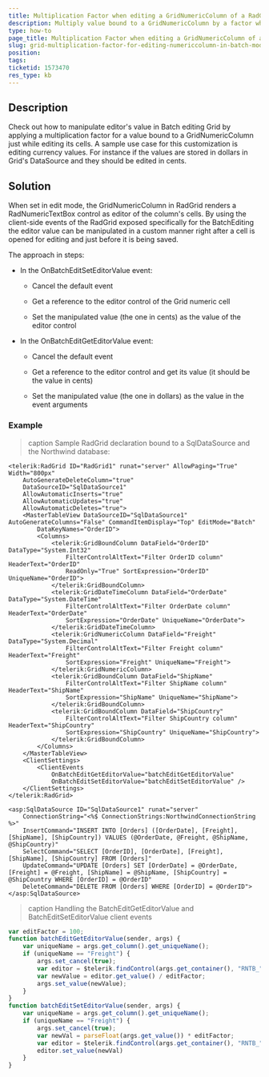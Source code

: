 ```yaml
---
title: Multiplication Factor when editing a GridNumericColumn of a RadGrid in Batch Editing mode
description: Multiply value bound to a GridNumericColumn by a factor while editing it and divide it by the factor after editing is done.
type: how-to
page_title: Multiplication Factor when editing a GridNumericColumn of a RadGrid in Batch Editing mode
slug: grid-multiplication-factor-for-editing-numericcolumn-in-batch-mode
position: 
tags: 
ticketid: 1573470
res_type: kb
---
```


## Description

Check out how to manipulate editor's value in Batch editing Grid by applying a multiplication factor for a value bound to a GridNumericColumn just while editing its cells. A sample use case for this customization is editing currency values. For instance if the values are stored in dollars in Grid's DataSource and they should be edited in cents.

## Solution

When set in edit mode, the GridNumericColumn in RadGrid renders a RadNumericTextBox control as editor of the column's cells. By using the client-side events of the RadGrid exposed specifically for the BatchEditing the editor value can be manipulated in a custom manner right after a cell is opened for editing and just before it is being saved.

The approach in steps:

 * In the OnBatchEditSetEditorValue event:
	
	* Cancel the default event
	
	* Get a reference to the editor control of the Grid numeric cell
	
	* Set the manipulated value (the one in cents) as the value of the editor control
 
 * In the OnBatchEditGetEditorValue event:
	
	* Cancel the default event

	* Get a reference to the editor control and get its value (it should be the value in cents)

	* Set the manipulated value (the one in dollars) as the value in the event arguments

### Example

>caption Sample RadGrid declaration bound to a SqlDataSource and the Northwind database:

````ASPX
<telerik:RadGrid ID="RadGrid1" runat="server" AllowPaging="True" Width="800px"
    AutoGenerateDeleteColumn="true"
    DataSourceID="SqlDataSource1"
    AllowAutomaticInserts="true"
    AllowAutomaticUpdates="true"
    AllowAutomaticDeletes="true">
    <MasterTableView DataSourceID="SqlDataSource1" AutoGenerateColumns="False" CommandItemDisplay="Top" EditMode="Batch"
        DataKeyNames="OrderID">
        <Columns>
            <telerik:GridBoundColumn DataField="OrderID" DataType="System.Int32"
                FilterControlAltText="Filter OrderID column" HeaderText="OrderID"
                ReadOnly="True" SortExpression="OrderID" UniqueName="OrderID">
            </telerik:GridBoundColumn>
            <telerik:GridDateTimeColumn DataField="OrderDate" DataType="System.DateTime"
                FilterControlAltText="Filter OrderDate column" HeaderText="OrderDate"
                SortExpression="OrderDate" UniqueName="OrderDate">
            </telerik:GridDateTimeColumn>
            <telerik:GridNumericColumn DataField="Freight" DataType="System.Decimal"
                FilterControlAltText="Filter Freight column" HeaderText="Freight"
                SortExpression="Freight" UniqueName="Freight">
            </telerik:GridNumericColumn>
            <telerik:GridBoundColumn DataField="ShipName"
                FilterControlAltText="Filter ShipName column" HeaderText="ShipName"
                SortExpression="ShipName" UniqueName="ShipName">
            </telerik:GridBoundColumn>
            <telerik:GridBoundColumn DataField="ShipCountry"
                FilterControlAltText="Filter ShipCountry column" HeaderText="ShipCountry"
                SortExpression="ShipCountry" UniqueName="ShipCountry">
            </telerik:GridBoundColumn>
        </Columns>
    </MasterTableView>
    <ClientSettings>
        <ClientEvents
            OnBatchEditGetEditorValue="batchEditGetEditorValue"
            OnBatchEditSetEditorValue="batchEditSetEditorValue" />
    </ClientSettings>
</telerik:RadGrid>

<asp:SqlDataSource ID="SqlDataSource1" runat="server"
    ConnectionString="<%$ ConnectionStrings:NorthwindConnectionString %>"
    InsertCommand="INSERT INTO [Orders] ([OrderDate], [Freight], [ShipName], [ShipCountry]) VALUES (@OrderDate, @Freight, @ShipName, @ShipCountry)"
    SelectCommand="SELECT [OrderID], [OrderDate], [Freight], [ShipName], [ShipCountry] FROM [Orders]"
    UpdateCommand="UPDATE [Orders] SET [OrderDate] = @OrderDate, [Freight] = @Freight, [ShipName] = @ShipName, [ShipCountry] = @ShipCountry WHERE [OrderID] = @OrderID"
    DeleteCommand="DELETE FROM [Orders] WHERE [OrderID] = @OrderID"></asp:SqlDataSource>
````

>caption Handling the BatchEditGetEditorValue and BatchEditSetEditorValue client events

````JavaScript
var editFactor = 100;
function batchEditGetEditorValue(sender, args) {
    var uniqueName = args.get_column().get_uniqueName();
    if (uniqueName == "Freight") {
        args.set_cancel(true);
        var editor = $telerik.findControl(args.get_container(), "RNTB_" + uniqueName);
        var newValue = editor.get_value() / editFactor;
        args.set_value(newValue);
    }
}
function batchEditSetEditorValue(sender, args) {
    var uniqueName = args.get_column().get_uniqueName();
    if (uniqueName == "Freight") {
        args.set_cancel(true);
        var newVal = parseFloat(args.get_value()) * editFactor;
        var editor = $telerik.findControl(args.get_container(), "RNTB_" + uniqueName);
        editor.set_value(newVal)
    }
}
````

 
 